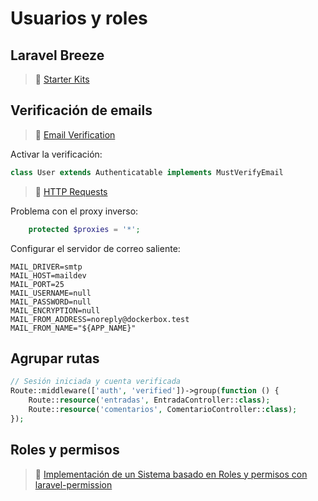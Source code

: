 # Usuarios y roles

## Laravel Breeze

> :book: [Starter Kits](https://laravel.com/docs/8.x/starter-kits)

## Verificación de emails

> :book: [Email Verification](https://laravel.com/docs/8.x/verification)

Activar la verificación:

```php
class User extends Authenticatable implements MustVerifyEmail
```

> :book: [HTTP Requests](https://laravel.com/docs/8.x/requests#configuring-trusted-proxies)

Problema con el proxy inverso:

```php
    protected $proxies = '*';
```

Configurar el servidor de correo saliente:

```dotenv
MAIL_DRIVER=smtp
MAIL_HOST=maildev
MAIL_PORT=25
MAIL_USERNAME=null
MAIL_PASSWORD=null
MAIL_ENCRYPTION=null
MAIL_FROM_ADDRESS=noreply@dockerbox.test
MAIL_FROM_NAME="${APP_NAME}"
```

## Agrupar rutas

```php
// Sesión iniciada y cuenta verificada
Route::middleware(['auth', 'verified'])->group(function () {
    Route::resource('entradas', EntradaController::class);
    Route::resource('comentarios', ComentarioController::class);
});
```

## Roles y permisos

> :book: [Implementación de un Sistema basado en Roles y permisos con laravel-permission](https://blog.pleets.org/article/sistema-basado-en-roles-con-laravel-permission)
